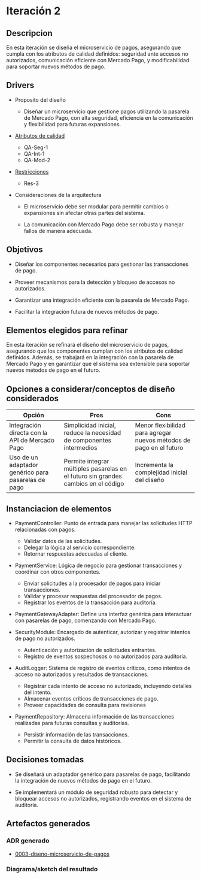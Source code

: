 # Iteración 2

## Descripcion
En esta iteración se diseña el microservicio de pagos, asegurando que cumpla con los atributos de calidad definidos: seguridad ante accesos no autorizados, comunicación eficiente con Mercado Pago, y modificabilidad para soportar nuevos métodos de pago.

## Drivers
- Proposito del diseño
    - Diseñar un microservicio que gestione pagos utilizando la pasarela de Mercado Pago, con alta seguridad, eficiencia en la comunicación y flexibilidad para futuras expansiones.

- [Atributos de calidad](/docs/atributos-de-calidad.md)
    - QA-Seg-1
    - QA-Int-1
    - QA-Mod-2
- [Restricciones](/docs/restricciones.md)
    - Res-3
- Consideraciones de la arquitectura
    - El microservicio debe ser modular para permitir cambios o expansiones sin afectar otras partes del sistema.
    
    - La comunicación con Mercado Pago debe ser robusta y manejar fallos de manera adecuada.

## Objetivos

- Diseñar los componentes necesarios para gestionar las transacciones de pago.

- Proveer mecanismos para la detección y bloqueo de accesos no autorizados.

- Garantizar una integración eficiente con la pasarela de Mercado Pago.

- Facilitar la integración futura de nuevos métodos de pago.
## Elementos elegidos para refinar
En esta iteración se refinará el diseño del microservicio de pagos, asegurando que los componentes cumplan con los atributos de calidad definidos. Además, se trabajará en la integración con la pasarela de Mercado Pago y en garantizar que el sistema sea extensible para soportar nuevos métodos de pago en el futuro.

## Opciones a considerar/conceptos de diseño considerados
| Opción | Pros | Cons |
|---|---|---|
| Integración directa con la API de Mercado Pago | Simplicidad inicial, reduce la necesidad de componentes intermedios | Menor flexibilidad para agregar nuevos métodos de pago en el futuro |
| Uso de un adaptador genérico para pasarelas de pago | Permite integrar múltiples pasarelas en el futuro sin grandes cambios en el código | Incrementa la complejidad inicial del diseño |

## Instanciacion de elementos
- PaymentController: Punto de entrada para manejar las solicitudes HTTP relacionadas con pagos.
    - Validar datos de las solicitudes.
    - Delegar la lógica al servicio correspondiente.
    - Retornar respuestas adecuadas al cliente.

- PaymentService: Lógica de negocio para gestionar transacciones y coordinar con otros componentes.
    - Enviar solicitudes a la procesador de pagos para iniciar transacciones.
    - Validar y procesar respuestas del procesador de pagos.
    - Registrar los eventos de la transacción para auditoría.

- PaymentGatewayAdapter: Define una interfaz genérica para interactuar con pasarelas de pago, comenzando con Mercado Pago.

- SecurityModule: Encargado de autenticar, autorizar y registrar intentos de pago no autorizados.
    - Autenticación y autorización de solicitudes entrantes.
    - Registro de eventos sospechosos o no autorizados para auditoría.

- AuditLogger: Sistema de registro de eventos críticos, como intentos de acceso no autorizados y resultados de transacciones.
    - Registrar cada intento de acceso no autorizado, incluyendo detalles del intento.
    - Almacenar eventos críticos de transacciones de pago.
    - Proveer capacidades de consulta para revisiones

- PaymentRepository: Almacena información de las transacciones realizadas para futuras consultas y auditorías.
    - Persistir información de las transacciones.
    - Permitir la consulta de datos históricos.

## Decisiones tomadas
- Se diseñará un adaptador genérico para pasarelas de pago, facilitando la integración de nuevos métodos de pago en el futuro.

- Se implementará un módulo de seguridad robusto para detectar y bloquear accesos no autorizados, registrando eventos en el sistema de auditoría.

## Artefactos generados

### ADR generado
- [ 0003-diseno-microservicio-de-pagos ](/docs/decisions/0003-diseno-microservicio-de-pagos.md)

### Diagrama/sketch del resultado
